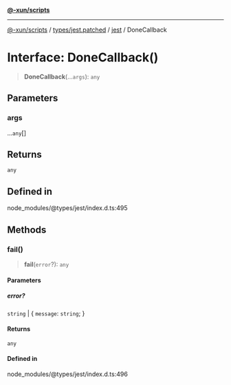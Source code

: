 [**@-xun/scripts**](../../../../../README.md)

***

[@-xun/scripts](../../../../../README.md) / [types/jest.patched](../../../README.md) / [jest](../README.md) / DoneCallback

# Interface: DoneCallback()

> **DoneCallback**(...`args`): `any`

## Parameters

### args

...`any`[]

## Returns

`any`

## Defined in

node\_modules/@types/jest/index.d.ts:495

## Methods

### fail()

> **fail**(`error`?): `any`

#### Parameters

##### error?

`string` | \{ `message`: `string`; \}

#### Returns

`any`

#### Defined in

node\_modules/@types/jest/index.d.ts:496

